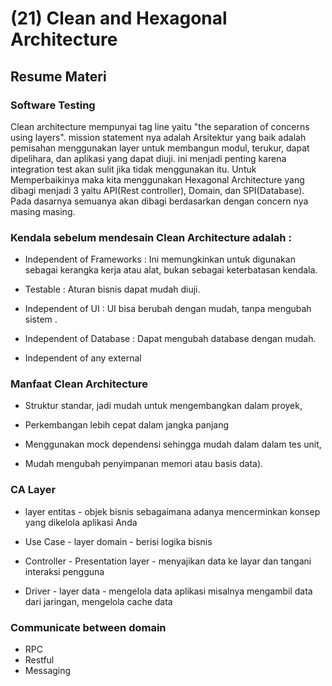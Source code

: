 # (21) Clean and Hexagonal Architecture

## Resume Materi

### Software Testing

Clean architecture mempunyai tag line yaitu "the separation of concerns using layers". mission statement nya adalah Arsitektur yang baik adalah pemisahan menggunakan layer untuk membangun modul, terukur, dapat dipelihara, dan aplikasi yang dapat diuji. ini menjadi penting karena integration test akan sulit jika tidak menggunakan itu. Untuk Memperbaikinya maka kita menggunakan Hexagonal Architecture yang dibagi menjadi 3 yaitu API(Rest controller), Domain, dan SPI(Database). Pada dasarnya semuanya akan dibagi berdasarkan dengan concern nya masing masing.

### Kendala sebelum mendesain Clean Architecture adalah :

- Independent of Frameworks : Ini memungkinkan untuk digunakan sebagai kerangka kerja atau
  alat, bukan sebagai keterbatasan kendala.

- Testable : Aturan bisnis dapat mudah diuji.

- Independent of UI : UI bisa berubah dengan mudah, tanpa mengubah sistem .

- Independent of Database : Dapat mengubah database dengan mudah.

- Independent of any external

### Manfaat Clean Architecture

- Struktur standar, jadi mudah untuk mengembangkan dalam proyek,

- Perkembangan lebih cepat dalam jangka panjang

- Menggunakan mock dependensi sehingga mudah dalam dalam tes unit,

- Mudah mengubah penyimpanan memori atau basis data).

### CA Layer

- layer entitas - objek bisnis sebagaimana adanya mencerminkan konsep yang dikelola aplikasi Anda

- Use Case - layer domain - berisi logika bisnis

- Controller - Presentation layer - menyajikan data ke layar dan tangani interaksi pengguna

- Driver - layer data - mengelola data aplikasi misalnya mengambil data dari jaringan, mengelola cache data

### Communicate between domain

- RPC
- Restful
- Messaging

